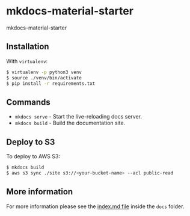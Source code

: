 # mkdocs-material-starter

mkdocs-material-starter

## Installation

With `virtualenv`:

```bash
$ virtualenv -p python3 venv
$ source ./venv/bin/activate
$ pip install -r requirements.txt
```

## Commands

* `mkdocs serve` - Start the live-reloading docs server.
* `mkdocs build` - Build the documentation site.

## Deploy to S3

To deploy to AWS S3:

```bash
$ mkdocs build
$ aws s3 sync ./site s3://<your-bucket-name> --acl public-read
```

## More information

For more information please see the [index.md file](docs/index.md) inside
the `docs` folder.
